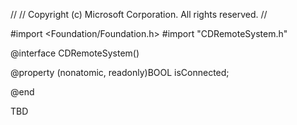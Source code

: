 //
//  Copyright (c) Microsoft Corporation. All rights reserved.
//

#import <Foundation/Foundation.h>
#import "CDRemoteSystem.h"

@interface CDRemoteSystem()

@property (nonatomic, readonly)BOOL isConnected;

@end

TBD